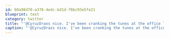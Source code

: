 ```yaml
---
id: 60a98d70-a378-4edc-bd1d-76bc93e5fe21
blueprint: text
category: twitter
title: "'@CyruzDraxs nice. I've been cranking the tunes at the office lately, hope to do that at night in col+Lab"
caption: "'@CyruzDraxs nice. I've been cranking the tunes at the office lately, hope to do that at night in col+Lab"
---
```

